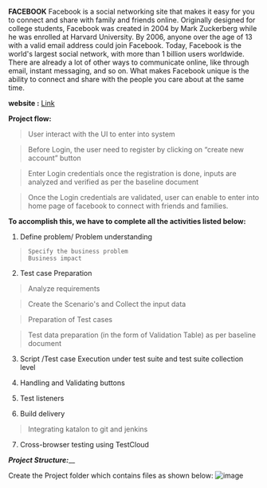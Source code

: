 **FACEBOOK**
Facebook is a social networking site that makes it easy for you to connect and share with family and friends online. Originally designed for college students, Facebook was created in 2004 by Mark Zuckerberg while he was enrolled at Harvard University. By 2006, anyone over the age of 13 with a valid email address could join Facebook. Today, Facebook is the world's largest social network, with more than 1 billion users worldwide.  There are already a lot of other ways to communicate online, like through email, instant messaging, and so on. What makes Facebook unique is the ability to connect and share with the people you care about at the same time.

**website :**  [Link](https://www.facebook.com/)

**Project flow:**

> User interact with the UI to enter into system

> Before Login, the user need to register by clicking on “create new account” button 

> Enter Login credentials once the registration is done, inputs are analyzed and verified as per the baseline document

> Once the Login credentials are validated, user can enable to enter into home page of facebook to connect with friends and families.


**To accomplish this, we have to complete all the activities listed below:**

1. Define problem/ Problem understanding
>     Specify the business problem
>     Business impact 

2. Test case Preparation

>    Analyze requirements

>    Create the Scenario's and Collect the input data

>    Preparation of Test cases

>    Test data preparation (in the form of Validation Table) as per baseline document

3. Script /Test case Execution under test suite and test suite collection level 

4. Handling  and Validating buttons

5. Test listeners

6. Build delivery

>    Integrating katalon to git and jenkins

7. Cross-browser testing using TestCloud




_**Project  Structure:**___

Create the Project folder which contains files as shown below:
![image](https://github.com/user-attachments/assets/b4dda3ba-d07e-42d9-a8b4-db17bd4a38a6)

